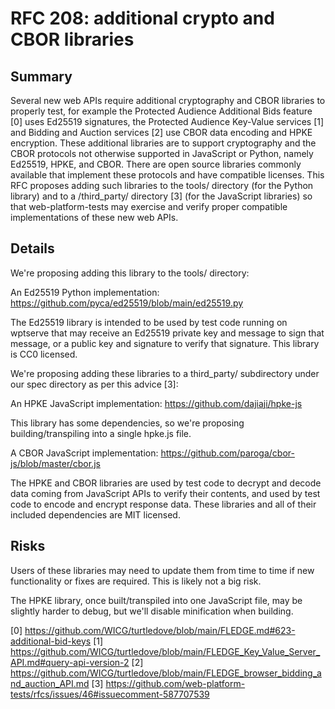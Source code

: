 # RFC 208: additional crypto and CBOR libraries

## Summary

Several new web APIs require additional cryptography and CBOR libraries to
properly test, for example the Protected Audience Additional Bids feature [0]
uses Ed25519 signatures, the Protected Audience Key-Value services [1] and
Bidding and Auction services [2] use CBOR data encoding and HPKE encryption.
These additional libraries are to support cryptography and the CBOR
protocols not otherwise supported in JavaScript or Python, namely Ed25519,
HPKE, and CBOR. There are open source libraries commonly available that
implement these protocols and have compatible licenses. This RFC proposes
adding such libraries to the tools/ directory (for the Python library) and
to a <spec>/third_party/ directory [3] (for the JavaScript libraries) so
that web-platform-tests may exercise and verify proper compatible
implementations of these new web APIs.

## Details

We're proposing adding this library to the tools/ directory:

An Ed25519 Python implementation:
https://github.com/pyca/ed25519/blob/main/ed25519.py

The Ed25519 library is intended to be used by test code running on wptserve that may receive an Ed25519 private key and message to sign that message, or a public key and signature to verify that signature.  This library is CC0 licensed.

We're proposing adding these libraries to a third_party/ subdirectory under our spec directory as per this advice [3]:

An HPKE JavaScript implementation:
https://github.com/dajiaji/hpke-js

This library has some dependencies, so we're proposing building/transpiling into a single hpke.js file.

A CBOR JavaScript implementation:
https://github.com/paroga/cbor-js/blob/master/cbor.js

The HPKE and CBOR libraries are used by test code to decrypt and decode data coming from JavaScript APIs to verify their contents, and used by test code to encode and encrypt response data.  These libraries and all of their included dependencies are MIT licensed.

## Risks

Users of these libraries may need to update them from time to time if new
functionality or fixes are required. This is likely not a big risk.

The HPKE library, once built/transpiled into one JavaScript file, may be slightly harder to debug, but we'll disable minification when building.

[0] https://github.com/WICG/turtledove/blob/main/FLEDGE.md#623-additional-bid-keys 
[1] https://github.com/WICG/turtledove/blob/main/FLEDGE_Key_Value_Server_API.md#query-api-version-2
[2] https://github.com/WICG/turtledove/blob/main/FLEDGE_browser_bidding_and_auction_API.md
[3] https://github.com/web-platform-tests/rfcs/issues/46#issuecomment-587707539
